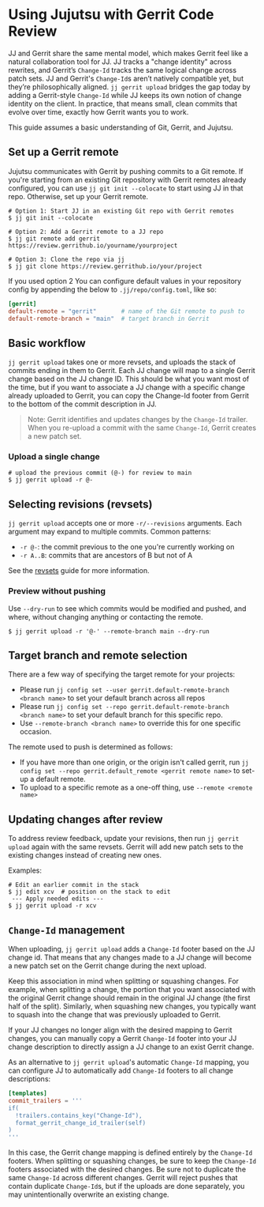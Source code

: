 # Using Jujutsu with Gerrit Code Review

JJ and Gerrit share the same mental model, which makes Gerrit feel like a
natural collaboration tool for JJ. JJ tracks a "change identity" across
rewrites, and Gerrit’s `Change-Id` tracks the same logical change across patch
sets. JJ and Gerrit's `Change-Id`s aren’t natively compatible yet, but they’re
philosophically aligned. `jj gerrit upload` bridges the gap today by adding a
Gerrit-style `Change-Id` while JJ keeps its own notion of change identity on the
client. In practice, that means small, clean commits that evolve over
time, exactly how Gerrit wants you to work.

This guide assumes a basic understanding of Git, Gerrit, and Jujutsu.

## Set up a Gerrit remote

Jujutsu communicates with Gerrit by pushing commits to a Git remote. If you're
starting from an existing Git repository with Gerrit remotes already configured,
you can use `jj git init --colocate` to start using JJ in that repo. Otherwise,
set up your Gerrit remote.

```shell
# Option 1: Start JJ in an existing Git repo with Gerrit remotes
$ jj git init --colocate

# Option 2: Add a Gerrit remote to a JJ repo
$ jj git remote add gerrit https://review.gerrithub.io/yourname/yourproject

# Option 3: Clone the repo via jj
$ jj git clone https://review.gerrithub.io/your/project
```

If you used option 2 You can configure default values in your repository config
by appending the below to `.jj/repo/config.toml`, like so:

```toml
[gerrit]
default-remote = "gerrit"       # name of the Git remote to push to
default-remote-branch = "main"  # target branch in Gerrit
```

## Basic workflow

`jj gerrit upload` takes one or more revsets, and uploads the stack of commits
ending in them to Gerrit. Each JJ change will map to a single Gerrit change
based on the JJ change ID. This should be what you want most of the time, but if
you want to associate a JJ change with a specific change already uploaded to
Gerrit, you can copy the Change-Id footer from Gerrit to the bottom of the
commit description in JJ.

> Note: Gerrit identifies and updates changes by the `Change-Id` trailer. When
> you re-upload a commit with the same `Change-Id`, Gerrit creates a new patch
> set.

### Upload a single change

```shell
# upload the previous commit (@-) for review to main
$ jj gerrit upload -r @-
```

## Selecting revisions (revsets)

`jj gerrit upload` accepts one or more `-r/--revisions` arguments. Each argument
may expand to multiple commits. Common patterns:

- `-r @-`: the commit previous to the one you're currently working on
- `-r A..B`: commits that are ancestors of B but not of A

See the [revsets](revsets.md) guide for more information.

### Preview without pushing

Use `--dry-run` to see which commits would be modified and pushed, and where,
without changing anything or contacting the remote.

```shell
$ jj gerrit upload -r '@-' --remote-branch main --dry-run
```

## Target branch and remote selection

There are a few way of specifying the target remote for your projects:

- Please run `jj config set --user gerrit.default-remote-branch <branch name>` to set your
  default branch across all repos
- Please run `jj config set --repo gerrit.default-remote-branch <branch name>` to set your
  default branch for this specific repo.
- Use `--remote-branch <branch name>` to override this for one specific occasion.

The remote used to push is determined as follows:

- If you have more than one origin, or the origin isn't called gerrit, run
  `jj config set --repo gerrit.default_remote <gerrit remote name>` to set-up a
  default remote.
- To upload to a specific remote as a one-off thing, use `--remote <remote name>`

## Updating changes after review

To address review feedback, update your revisions, then run `jj gerrit
upload` again with the same revsets. Gerrit will add new patch sets to the
existing changes instead of creating new ones.

Examples:

```shell
# Edit an earlier commit in the stack
$ jj edit xcv  # position on the stack to edit
 --- Apply needed edits ---
$ jj gerrit upload -r xcv
```

## `Change-Id` management

When uploading, `jj gerrit upload` adds a `Change-Id` footer based on the JJ
change id. That means that any changes made to a JJ change will become a new
patch set on the Gerrit change during the next upload.

Keep this association in mind when splitting or squashing changes. For example,
when splitting a change, the portion that you want associated with the
original Gerrit change should remain in the original JJ change (the first half
of the split). Similarly, when squashing new changes, you typically want to
squash into the change that was previously uploaded to Gerrit.

If your JJ changes no longer align with the desired mapping to Gerrit changes,
you can manually copy a Gerrit `Change-Id` footer into your JJ change
description to directly assign a JJ change to an exist Gerrit change.

As an alternative to `jj gerrit upload`'s automatic `Change-Id` mapping, you
can configure JJ to automatically add `Change-Id` footers to all change
descriptions:

```toml
[templates]
commit_trailers = '''
if(
  !trailers.contains_key("Change-Id"),
  format_gerrit_change_id_trailer(self)
)
'''
```

In this case, the Gerrit change mapping is defined entirely by the `Change-Id`
footers. When splitting or squashing changes, be sure to keep the `Change-Id`
footers associated with the desired changes. Be sure not to duplicate the same
`Change-Id` across different changes. Gerrit will reject pushes that contain
duplicate `Change-Id`s, but if the uploads are done separately, you may
unintentionally overwrite an existing change.
